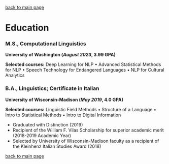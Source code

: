[back to main page](./)

# Education

### M.S., Computational Linguistics 
**University of Washington (_August 2023_, 3.99 GPA)**

**Selected courses:** Deep Learning for NLP • Advanced Statistical Methods for NLP • Speech Technology for Endangered Languages • NLP for Cultural Analytics

### B.A., Linguistics; Certificate in Italian 
**University of Wisconsin-Madison (_May 2019_, 4.0 GPA)**

**Selected courses:** Linguistic Field Methods • Structure of a Language • Intro to Statistical Methods • Intro to Digital Information

- Graduated with Distinction (2019)
- Recipient of the William F. Vilas Scholarship for superior academic merit (2018-2019 Academic Year)
- Selected by University of Wisconsin-Madison faculty as a recipient of the Kleinhenz Italian Studies Award (2018)

[back to main page](./)
